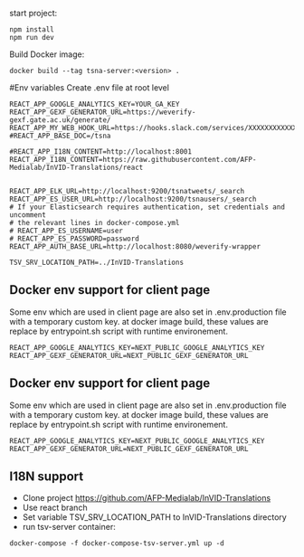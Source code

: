start project:

```
npm install
npm run dev
```

Build Docker image:

```
docker build --tag tsna-server:<version> .
```

#Env variables
Create .env file at root level

```
REACT_APP_GOOGLE_ANALYTICS_KEY=YOUR_GA_KEY
REACT_APP_GEXF_GENERATOR_URL=https://weverify-gexf.gate.ac.uk/generate/
REACT_APP_MY_WEB_HOOK_URL=https://hooks.slack.com/services/XXXXXXXXXXXXX
#REACT_APP_BASE_DOC=/tsna

#REACT_APP_I18N_CONTENT=http://localhost:8001
REACT_APP_I18N_CONTENT=https://raw.githubusercontent.com/AFP-Medialab/InVID-Translations/react


REACT_APP_ELK_URL=http://localhost:9200/tsnatweets/_search
REACT_APP_ES_USER_URL=http://localhost:9200/tsnausers/_search
# If your Elasticsearch requires authentication, set credentials and uncomment
# the relevant lines in docker-compose.yml
# REACT_APP_ES_USERNAME=user
# REACT_APP_ES_PASSWORD=password
REACT_APP_AUTH_BASE_URL=http://localhost:8080/weverify-wrapper

TSV_SRV_LOCATION_PATH=../InVID-Translations
```

## Docker env support for client page

Some env which are used in client page are also set in .env.production file with a temporary custom key.
at docker image build, these values are replace by entrypoint.sh script with runtime environement.

```
REACT_APP_GOOGLE_ANALYTICS_KEY=NEXT_PUBLIC_GOOGLE_ANALYTICS_KEY
REACT_APP_GEXF_GENERATOR_URL=NEXT_PUBLIC_GEXF_GENERATOR_URL
```

## Docker env support for client page

Some env which are used in client page are also set in .env.production file with a temporary custom key.
at docker image build, these values are replace by entrypoint.sh script with runtime environement.

```
REACT_APP_GOOGLE_ANALYTICS_KEY=NEXT_PUBLIC_GOOGLE_ANALYTICS_KEY
REACT_APP_GEXF_GENERATOR_URL=NEXT_PUBLIC_GEXF_GENERATOR_URL
```

## I18N support

- Clone project https://github.com/AFP-Medialab/InVID-Translations
- Use react branch
- Set variable TSV_SRV_LOCATION_PATH to InVID-Translations directory
- run tsv-server container:

```
docker-compose -f docker-compose-tsv-server.yml up -d
```
